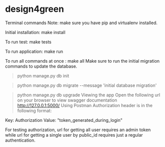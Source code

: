# design4green
Terminal commands
Note: make sure you have pip and virtualenv installed.

Initial installation: make install

To run test: make tests

To run application: make run

To run all commands at once : make all
Make sure to run the initial migration commands to update the database.

> python manage.py db init

> python manage.py db migrate --message 'initial database migration'

> python manage.py db upgrade
Viewing the app
Open the following url on your browser to view swagger documentation
http://127.0.0.1:5000/
Using Postman
Authorization header is in the following format:

Key: Authorization
Value: "token_generated_during_login"

For testing authorization, url for getting all user requires an admin token while url for getting a single
user by public_id requires just a regular authentication.
